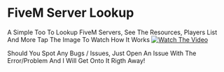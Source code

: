 # FiveM Server Lookup
A Simple Too To Lookup FiveM Servers, See The Resources, Players List And More
Tap The Image To Watch How It Works
[![Watch The Video](https://cdn.void-dev.co/showcase.png)](https://cdn.void-dev.co/showcase.mp4)

Should You Spot Any Bugs / Issues, Just Open An Issue With The Error/Problem And I Will Get Onto It Rigth Away!
